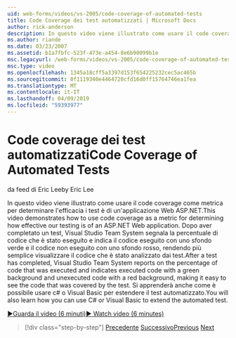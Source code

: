 ```yaml
---
uid: web-forms/videos/vs-2005/code-coverage-of-automated-tests
title: Code Coverage dei test automatizzati | Microsoft Docs
author: rick-anderson
description: In questo video viene illustrato come usare il code coverage come metrica per determinare l'efficacia i test è di un'applicazione Web ASP.NET. Al termine di un test è com...
ms.author: riande
ms.date: 03/23/2007
ms.assetid: b1a7fbfc-523f-473e-a454-8e6b90099b1e
msc.legacyurl: /web-forms/videos/vs-2005/code-coverage-of-automated-tests
msc.type: video
ms.openlocfilehash: 1345a18cff5a3397d153f654225232cec5ac465b
ms.sourcegitcommit: 0f1119340e4464720cfd16d0ff15764746ea1fea
ms.translationtype: MT
ms.contentlocale: it-IT
ms.lasthandoff: 04/09/2019
ms.locfileid: "59393977"
---
```

# <a name="code-coverage-of-automated-tests"></a><span data-ttu-id="9e88e-104">Code coverage dei test automatizzati</span><span class="sxs-lookup"><span data-stu-id="9e88e-104">Code Coverage of Automated Tests</span></span>

<span data-ttu-id="9e88e-105">da feed di Eric Lee</span><span class="sxs-lookup"><span data-stu-id="9e88e-105">by Eric Lee</span></span>

<span data-ttu-id="9e88e-106">In questo video viene illustrato come usare il code coverage come metrica per determinare l'efficacia i test è di un'applicazione Web ASP.NET.</span><span class="sxs-lookup"><span data-stu-id="9e88e-106">This video demonstrates how to use code coverage as a metric for determining how effective our testing is of an ASP.NET Web application.</span></span> <span data-ttu-id="9e88e-107">Dopo aver completato un test, Visual Studio Team System segnala la percentuale di codice che è stato eseguito e indica il codice eseguito con uno sfondo verde e il codice non eseguito con uno sfondo rosso, rendendo più semplice visualizzare il codice che è stato analizzato dai test.</span><span class="sxs-lookup"><span data-stu-id="9e88e-107">After a test has completed, Visual Studio Team System reports on the percentage of code that was executed and indicates executed code with a green background and unexecuted code with a red background, making it easy to see the code that was covered by the test.</span></span> <span data-ttu-id="9e88e-108">Si apprenderà anche come è possibile usare c# o Visual Basic per estendere il test automatizzato.</span><span class="sxs-lookup"><span data-stu-id="9e88e-108">You will also learn how you can use C# or Visual Basic to extend the automated test.</span></span>

[<span data-ttu-id="9e88e-109">&#9654;Guarda il video (6 minuti)</span><span class="sxs-lookup"><span data-stu-id="9e88e-109">&#9654; Watch video (6 minutes)</span></span>](https://channel9.msdn.com/Blogs/ASP-NET-Site-Videos/code-coverage-of-automated-tests)

> [!div class="step-by-step"]
> <span data-ttu-id="9e88e-110">[Precedente](measuring-the-business-value-of-ajax.md)
> [Successivo](custom-extraction-rules-and-coded-web-tests.md)</span><span class="sxs-lookup"><span data-stu-id="9e88e-110">[Previous](measuring-the-business-value-of-ajax.md)
[Next](custom-extraction-rules-and-coded-web-tests.md)</span></span>

